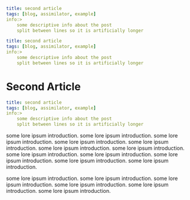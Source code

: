 ```yml
title: second article
tags: [blog, assimilator, example]
info:>
    some descriptive info about the post
    split between lines so it is artificially longer
```
```yml
title: second article
tags: [blog, assimilator, example]
info:>
    some descriptive info about the post
    split between lines so it is artificially longer
```
# Second Article
```yml
title: second article
tags: [blog, assimilator, example]
info:>
    some descriptive info about the post
    split between lines so it is artificially longer
```

some lore ipsum introduction. some lore ipsum introduction. some lore ipsum introduction. 
some lore ipsum introduction. some lore ipsum introduction. some lore ipsum introduction. 
some lore ipsum introduction. some lore ipsum introduction. some lore ipsum introduction. 
some lore ipsum introduction. some lore ipsum introduction. some lore ipsum introduction.


some lore ipsum introduction. some lore ipsum introduction. some lore ipsum introduction. 
some lore ipsum introduction. some lore ipsum introduction. some lore ipsum introduction.